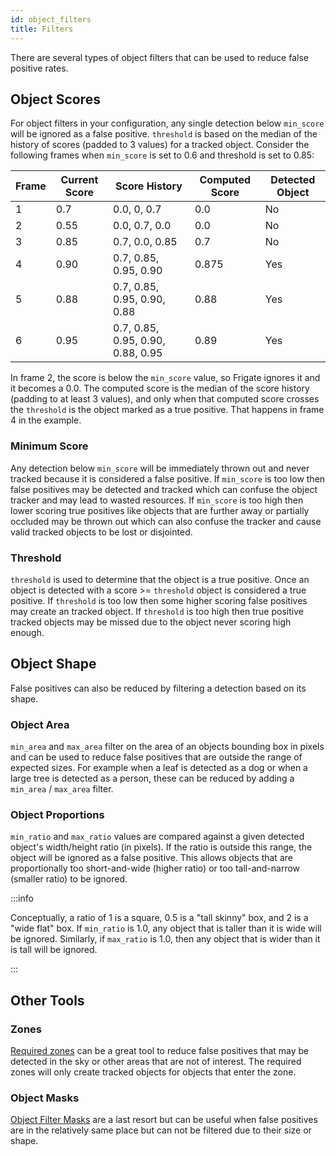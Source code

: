 ```yaml
---
id: object_filters
title: Filters
---
```


There are several types of object filters that can be used to reduce false positive rates.

## Object Scores

For object filters in your configuration, any single detection below `min_score` will be ignored as a false positive. `threshold` is based on the median of the history of scores (padded to 3 values) for a tracked object. Consider the following frames when `min_score` is set to 0.6 and threshold is set to 0.85:

| Frame | Current Score | Score History                     | Computed Score | Detected Object |
| ----- | ------------- | --------------------------------- | -------------- | --------------- |
| 1     | 0.7           | 0.0, 0, 0.7                       | 0.0            | No              |
| 2     | 0.55          | 0.0, 0.7, 0.0                     | 0.0            | No              |
| 3     | 0.85          | 0.7, 0.0, 0.85                    | 0.7            | No              |
| 4     | 0.90          | 0.7, 0.85, 0.95, 0.90             | 0.875          | Yes             |
| 5     | 0.88          | 0.7, 0.85, 0.95, 0.90, 0.88       | 0.88           | Yes             |
| 6     | 0.95          | 0.7, 0.85, 0.95, 0.90, 0.88, 0.95 | 0.89           | Yes             |

In frame 2, the score is below the `min_score` value, so Frigate ignores it and it becomes a 0.0. The computed score is the median of the score history (padding to at least 3 values), and only when that computed score crosses the `threshold` is the object marked as a true positive. That happens in frame 4 in the example.

### Minimum Score

Any detection below `min_score` will be immediately thrown out and never tracked because it is considered a false positive. If `min_score` is too low then false positives may be detected and tracked which can confuse the object tracker and may lead to wasted resources. If `min_score` is too high then lower scoring true positives like objects that are further away or partially occluded may be thrown out which can also confuse the tracker and cause valid tracked objects to be lost or disjointed.

### Threshold

`threshold` is used to determine that the object is a true positive. Once an object is detected with a score >= `threshold` object is considered a true positive. If `threshold` is too low then some higher scoring false positives may create an tracked object. If `threshold` is too high then true positive tracked objects may be missed due to the object never scoring high enough.

## Object Shape

False positives can also be reduced by filtering a detection based on its shape.

### Object Area

`min_area` and `max_area` filter on the area of an objects bounding box in pixels and can be used to reduce false positives that are outside the range of expected sizes. For example when a leaf is detected as a dog or when a large tree is detected as a person, these can be reduced by adding a `min_area` / `max_area` filter.

### Object Proportions

`min_ratio` and `max_ratio` values are compared against a given detected object's width/height ratio (in pixels). If the ratio is outside this range, the object will be ignored as a false positive. This allows objects that are proportionally too short-and-wide (higher ratio) or too tall-and-narrow (smaller ratio) to be ignored.

:::info

Conceptually, a ratio of 1 is a square, 0.5 is a "tall skinny" box, and 2 is a "wide flat" box. If `min_ratio` is 1.0, any object that is taller than it is wide will be ignored. Similarly, if `max_ratio` is 1.0, then any object that is wider than it is tall will be ignored.

:::

## Other Tools

### Zones

[Required zones](/configuration/zones.md) can be a great tool to reduce false positives that may be detected in the sky or other areas that are not of interest. The required zones will only create tracked objects for objects that enter the zone.

### Object Masks

[Object Filter Masks](/configuration/masks) are a last resort but can be useful when false positives are in the relatively same place but can not be filtered due to their size or shape.
